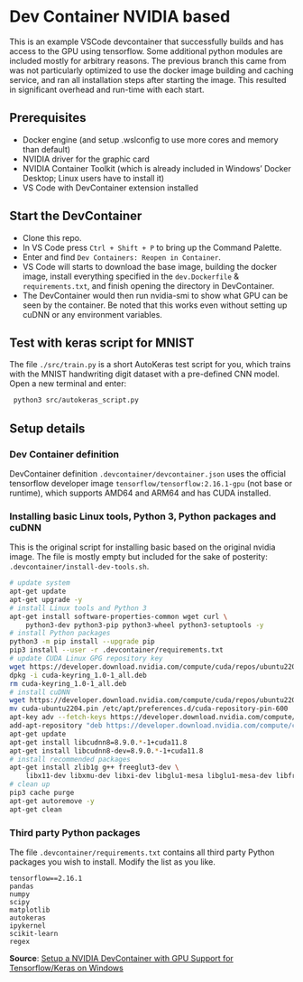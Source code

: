 # Dev Container NVIDIA based

This is an example VSCode devcontainer that successfully builds and has access to the GPU using tensorflow. Some additional python modules are included mostly for arbitrary reasons. 
The previous branch this came from was not particularly optimized to use the docker image building and caching service, and ran all installation steps after starting the image.
This resulted in significant overhead and run-time with each start.

## Prerequisites
- Docker engine (and setup .wslconfig to use more cores and memory than default)
- NVIDIA driver for the graphic card
- NVIDIA Container Toolkit (which is already included in Windows’ Docker Desktop; Linux users have to install it)
- VS Code with DevContainer extension installed

## Start the DevContainer
- Clone this repo.
- In VS Code press `Ctrl + Shift + P` to bring up the Command Palette. 
- Enter and find `Dev Containers: Reopen in Container`. 
- VS Code will starts to download the base image, building the docker image, install everything specified in the `dev.Dockerfile` & `requirements.txt`, and finish opening the directory in DevContainer.
- The DevContainer would then run nvidia-smi to show what GPU can be seen by the container. Be noted that this works even without setting up cuDNN or any environment variables.

## Test with keras script for MNIST
The file `./src/train.py` is a short AutoKeras test script for you, which trains with the MNIST handwriting digit dataset with a pre-defined CNN model.
Open a new terminal and enter:
```bash
 python3 src/autokeras_script.py
``` 


## Setup details
### Dev Container definition
DevContainer definition `.devcontainer/devcontainer.json` uses the official tensorflow developer image `tensorflow/tensorflow:2.16.1-gpu` (not base or runtime), which supports AMD64 and ARM64 and has CUDA installed. 

### Installing basic Linux tools, Python 3, Python packages and cuDNN
This is the original script for installing basic based on the original nvidia image. The file is mostly empty but included for the sake of posterity: `.devcontainer/install-dev-tools.sh`. 

```bash
# update system
apt-get update
apt-get upgrade -y
# install Linux tools and Python 3
apt-get install software-properties-common wget curl \
    python3-dev python3-pip python3-wheel python3-setuptools -y
# install Python packages
python3 -m pip install --upgrade pip
pip3 install --user -r .devcontainer/requirements.txt
# update CUDA Linux GPG repository key
wget https://developer.download.nvidia.com/compute/cuda/repos/ubuntu2204/x86_64/cuda-keyring_1.0-1_all.deb
dpkg -i cuda-keyring_1.0-1_all.deb
rm cuda-keyring_1.0-1_all.deb
# install cuDNN
wget https://developer.download.nvidia.com/compute/cuda/repos/ubuntu2204/x86_64/cuda-ubuntu2204.pin
mv cuda-ubuntu2204.pin /etc/apt/preferences.d/cuda-repository-pin-600
apt-key adv --fetch-keys https://developer.download.nvidia.com/compute/cuda/repos/ubuntu2204/x86_64/3bf863cc.pub
add-apt-repository "deb https://developer.download.nvidia.com/compute/cuda/repos/ubuntu2204/x86_64/ /" -y
apt-get update
apt-get install libcudnn8=8.9.0.*-1+cuda11.8
apt-get install libcudnn8-dev=8.9.0.*-1+cuda11.8
# install recommended packages
apt-get install zlib1g g++ freeglut3-dev \
    libx11-dev libxmu-dev libxi-dev libglu1-mesa libglu1-mesa-dev libfreeimage-dev -y
# clean up
pip3 cache purge
apt-get autoremove -y
apt-get clean
```

### Third party Python packages
The file `.devcontainer/requirements.txt` contains all third party Python packages you wish to install. Modify the list as you like.

```
tensorflow==2.16.1
pandas
numpy
scipy
matplotlib
autokeras
ipykernel
scikit-learn
regex
```


**Source**: [Setup a NVIDIA DevContainer with GPU Support for Tensorflow/Keras on Windows](https://alankrantas.medium.com/setup-a-nvidia-devcontainer-with-gpu-support-for-tensorflow-keras-on-windows-d00e6e204630)